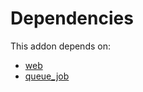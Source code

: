 # Dependencies

This addon depends on:

- [web](https://github.com/bringout/oca-ocb-core/tree/0e11bee18c8c7dd39664f7b81670e02dd0705e48/odoo-bringout-oca-ocb-web)
- [queue_job](https://github.com/bringout/oca-technical)
